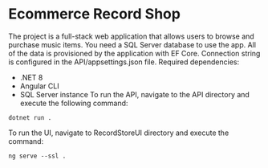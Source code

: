 # Ecommerce Record Shop
The project is a full-stack web application that allows users to browse and purchase music items.
You need a SQL Server database to use the app. All of the data is provisioned by the application with EF Core. Connection string is configured in the API/appsettings.json file.
Required dependencies:
- .NET 8
- Angular CLI
- SQL Server instance
To run the API, navigate to the API directory and execute the following command:
```
dotnet run .
```
To run the UI, navigate to RecordStoreUI directory and execute the command:
```
ng serve --ssl .
```
